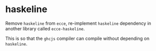 # haskeline
Remove `haskeline` from `ecce`, re-implement `haskeline` dependency in another 
library called `ecce-haskeline`.

This is so that the `ghcjs` compiler can compile without depending on 
`haskeline`.
